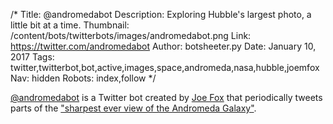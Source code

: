 /*
Title: @andromedabot
Description: Exploring Hubble's largest photo, a little bit at a time.
Thumbnail: /content/bots/twitterbots/images/andromedabot.png
Link: https://twitter.com/andromedabot
Author: botsheeter.py
Date: January 10, 2017
Tags: twitter,twitterbot,bot,active,images,space,andromeda,nasa,hubble,joemfox
Nav: hidden
Robots: index,follow
*/

[@andromedabot](https://twitter.com/andromedabot) is a Twitter bot created by [Joe Fox](https://twitter.com/joemfox) that periodically tweets parts of the ["sharpest ever view of the Andromeda Galaxy"](http://www.spacetelescope.org/images/heic1502a/).
